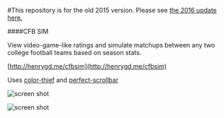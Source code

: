 #This repository is for the old 2015 version. Please see [the 2016 update here.](https://github.com/henrygd/cfbsim-react)

####CFB SIM

View video-game-like ratings and simulate matchups between any two college football teams based on season stats.

[http://henrygd.me/cfbsim](http://henrygd.me/cfbsim)

Uses [color-thief](https://github.com/lokesh/color-thief) and [perfect-scrollbar](https://github.com/noraesae/perfect-scrollbar)

![screen shot](http://i.imgur.com/Du5703R.jpg)

![screen shot](http://i.imgur.com/VAixp5q.jpg)